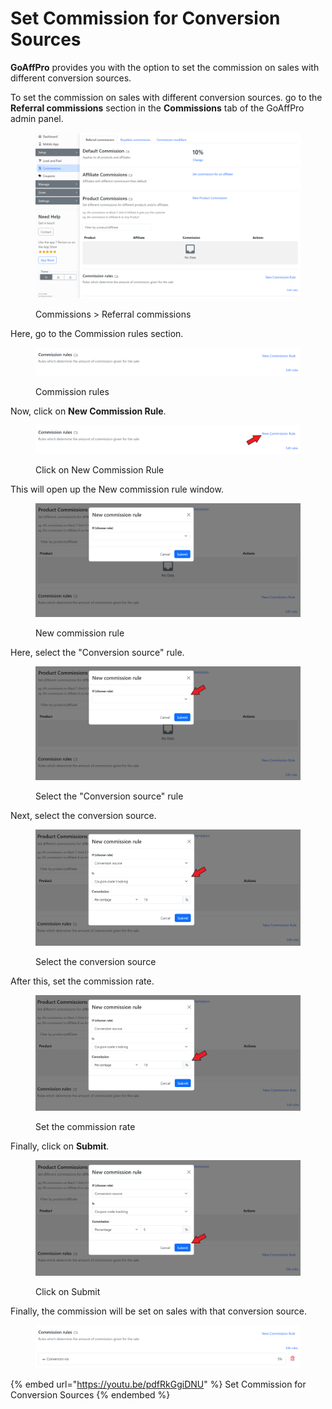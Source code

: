# Set Commission for Conversion Sources

**GoAffPro** provides you with the option to set the commission on sales with different conversion sources.&#x20;

To set the commission on sales with different conversion sources. go to the **Referral commissions** section in the **Commissions** tab of the GoAffPro admin panel.&#x20;

<figure><img src="../../.gitbook/assets/image (3443).png" alt=""><figcaption><p>Commissions > Referral commissions</p></figcaption></figure>

Here, go to the Commission rules section.

<figure><img src="../../.gitbook/assets/image (3315).png" alt=""><figcaption><p>Commission rules</p></figcaption></figure>

Now, click on **New Commission Rule**.

<figure><img src="../../.gitbook/assets/Screenshot 2023-10-16 191351.png" alt=""><figcaption><p>Click on New Commission Rule</p></figcaption></figure>

This will open up the New commission rule window.

<figure><img src="../../.gitbook/assets/image (3316).png" alt=""><figcaption><p>New commission rule</p></figcaption></figure>

Here, select the "Conversion source" rule.

<figure><img src="../../.gitbook/assets/Screenshot 2023-10-16 191421.png" alt=""><figcaption><p>Select the "Conversion source" rule</p></figcaption></figure>

Next, select the conversion source.&#x20;

<figure><img src="../../.gitbook/assets/Screenshot 2023-10-16 191444.png" alt=""><figcaption><p>Select the conversion source</p></figcaption></figure>

After this, set the commission rate.

<figure><img src="../../.gitbook/assets/Screenshot 2023-10-16 1914544.png" alt=""><figcaption><p>Set the commission rate</p></figcaption></figure>

Finally, click on **Submit**.

<figure><img src="../../.gitbook/assets/Screenshot 2023-10-16 191506.png" alt=""><figcaption><p>Click on Submit</p></figcaption></figure>

Finally, the commission will be set on sales with that conversion source.

<figure><img src="../../.gitbook/assets/image (3317).png" alt=""><figcaption></figcaption></figure>

{% embed url="https://youtu.be/pdfRkGgiDNU" %}
Set Commission for Conversion Sources
{% endembed %}

